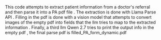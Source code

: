 This code attempts to extract patient information from a doctor's referral and then parse it into a PA pdf file . The extraction is done with Llama Parse API . Filling in the pdf is done with a vision model that attempts to convert images of the empty pdf into fields that the llm tries to map to the extracted information . Finally, a third llm Qwen 2.7 tries to print the output info in the empty pdf , the final parse pdf is filled_PA_form_dynamic.pdf
